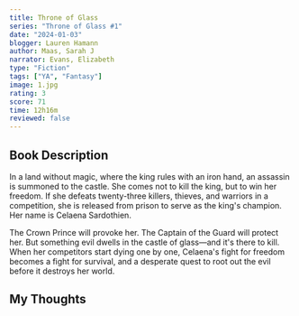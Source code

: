 ```yaml
---
title: Throne of Glass
series: "Throne of Glass #1"
date: "2024-01-03"
blogger: Lauren Hamann
author: Maas, Sarah J
narrator: Evans, Elizabeth
type: "Fiction"
tags: ["YA", "Fantasy"]
image: 1.jpg
rating: 3
score: 71
time: 12h16m
reviewed: false
---
```


## Book Description

In a land without magic, where the king rules with an iron hand, an assassin is summoned to the castle. She comes not to kill the king, but to win her freedom. If she defeats twenty-three killers, thieves, and warriors in a competition, she is released from prison to serve as the king's champion. Her name is Celaena Sardothien.

The Crown Prince will provoke her. The Captain of the Guard will protect her. But something evil dwells in the castle of glass—and it's there to kill. When her competitors start dying one by one, Celaena's fight for freedom becomes a fight for survival, and a desperate quest to root out the evil before it destroys her world.

## My Thoughts
